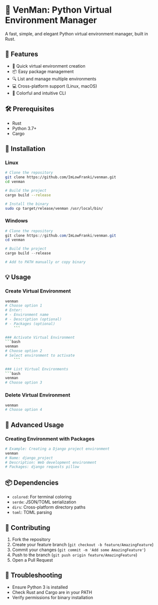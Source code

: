 # 🐍 VenMan: Python Virtual Environment Manager
	
A fast, simple, and elegant Python virtual environment manager, built in Rust.

## 🌟 Features

- 🚀 Quick virtual environment creation
- 📦 Easy package management
- 🔍 List and manage multiple environments
- 💻 Cross-platform support (Linux, macOS)
- 🎨 Colorful and intuitive CLI

## 🛠 Prerequisites

- Rust
- Python 3.7+
- Cargo

## 🚀 Installation
### Linux
	
```bash
# Clone the repository
git clone https://github.com/ImLowFranki/venman.git
cd venman

# Build the project
cargo build --release

# Install the binary
sudo cp target/release/venman /usr/local/bin/
```
	
### Windows

```powershell
# Clone the repository
git clone https://github.com/ImLowFranki/venman.git
cd venman

# Build the project
cargo build --release

# Add to PATH manually or copy binary
```	
## 💡 Usage

### Create Virtual Environment
```bash
venman
# Choose option 1
# Enter:
# - Environment name
# - Description (optional)
# - Packages (optional)
	```
	
### Activate Virtual Environment
```bash
venman
# Choose option 2
# Select environment to activate
	```
	
### List Virtual Environments
```bash
venman
# Choose option 3
```

### Delete Virtual Environment
```bash
venman
# Choose option 4
```

## 🔧 Advanced Usage

### Creating Environment with Packages
```bash
# Example: Creating a Django project environment
venman
# Name: django_project
# Description: Web development environment
# Packages: django requests pillow
```
	
## 📦 Dependencies
	
- `colored`: For terminal coloring
- `serde`: JSON/TOML serialization
- `dirs`: Cross-platform directory paths
- `toml`: TOML parsing
	
## 🤝 Contributing

1. Fork the repository
2. Create your feature branch (`git checkout -b feature/AmazingFeature`)
3. Commit your changes (`git commit -m 'Add some AmazingFeature'`)
4. Push to the branch (`git push origin feature/AmazingFeature`)
5. Open a Pull Request
	
## 🐛 Troubleshooting

- Ensure Python 3 is installed
- Check Rust and Cargo are in your PATH
- Verify permissions for binary installation
	
